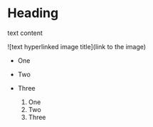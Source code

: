 
# Heading #

text content

![text hyperlinked image title](link to the image)
- One
- Two
- Three
  
  1. One
  2. Two
  3. Three
     
